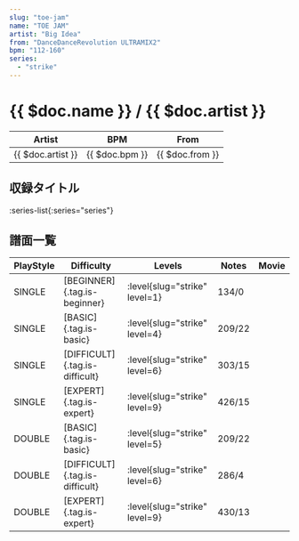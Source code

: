 ```yaml
---
slug: "toe-jam"
name: "TOE JAM"
artist: "Big Idea"
from: "DanceDanceRevolution ULTRAMIX2"
bpm: "112-160"
series:
  - "strike"
---
```


# {{ $doc.name }} / {{ $doc.artist }}

|Artist|BPM|From|
|------|---|----|
|{{ $doc.artist }}|{{ $doc.bpm }}|{{ $doc.from }}|

## 収録タイトル

:series-list{:series="series"}

## 譜面一覧

|PlayStyle|Difficulty|Levels|Notes|Movie|
|---------|----------|------|-----|-----|
|SINGLE|[BEGINNER]{.tag.is-beginner}|<div class="field is-grouped is-grouped-multiline"> :level{slug="strike" level=1}</div>|134/0||
|SINGLE|[BASIC]{.tag.is-basic}|<div class="field is-grouped is-grouped-multiline"> :level{slug="strike" level=4}</div>|209/22||
|SINGLE|[DIFFICULT]{.tag.is-difficult}|<div class="field is-grouped is-grouped-multiline"> :level{slug="strike" level=6}</div>|303/15||
|SINGLE|[EXPERT]{.tag.is-expert}|<div class="field is-grouped is-grouped-multiline"> :level{slug="strike" level=9}</div>|426/15||
|DOUBLE|[BASIC]{.tag.is-basic}|<div class="field is-grouped is-grouped-multiline"> :level{slug="strike" level=5}</div>|209/22||
|DOUBLE|[DIFFICULT]{.tag.is-difficult}|<div class="field is-grouped is-grouped-multiline"> :level{slug="strike" level=6}</div>|286/4||
|DOUBLE|[EXPERT]{.tag.is-expert}|<div class="field is-grouped is-grouped-multiline"> :level{slug="strike" level=9}</div>|430/13||
